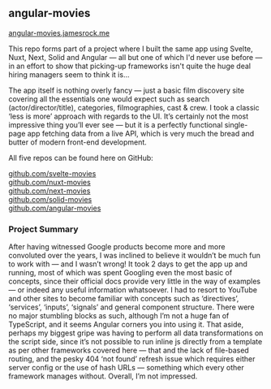 ## angular-movies

[angular-movies.jamesrock.me](https://angular-movies.jamesrock.me)

This repo forms part of a project where I built the same app using Svelte, Nuxt, Next, Solid and Angular — all but one of which I'd never use before — in an effort to show that picking-up frameworks isn't quite the huge deal hiring managers seem to think it is...

The app itself is nothing overly fancy — just a basic film discovery site covering all the essentials one would expect such as search (actor/director/title), categories, filmographies, cast & crew. I took a classic ‘less is more’ approach with regards to the UI. It’s certainly not the most impressive thing you’ll ever see — but it is a perfectly functional single-page app fetching data from a live API, which is very much the bread and butter of modern front-end development.

All five repos can be found here on GitHub:

[github.com/svelte-movies](https://github.com/jamesrock/svelte-movies)  
[github.com/nuxt-movies](https://github.com/jamesrock/nuxt-movies)  
[github.com/next-movies](https://github.com/jamesrock/nextjs-movies)  
[github.com/solid-movies](https://github.com/jamesrock/solid-movies)  
[github.com/angular-movies](https://github.com/jamesrock/angular-movies)  

### Project Summary

After having witnessed Google products become more and more convoluted over the years, I was inclined to believe it wouldn’t be much fun to work with — and I wasn’t wrong! It took 2 days to get the app up and running, most of which was spent Googling even the most basic of concepts, since their official docs provide very little in the way of examples — or indeed any useful information whatsoever. I had to resort to YouTube and other sites to become familiar with concepts such as ‘directives’, ‘services’, ‘inputs’, ‘signals’ and general component structure. There were no major stumbling blocks as such, although I’m not a huge fan of TypeScript, and it seems Angular corners you into using it. That aside, perhaps my biggest gripe was having to perform all data transformations on the script side, since it’s not possible to run inline js directly from a template as per other frameworks covered here — that and the lack of file-based routing, and the pesky 404 ‘not found’ refresh issue which requires either server config or the use of hash URLs — something which every other framework manages without. Overall, I’m not impressed.